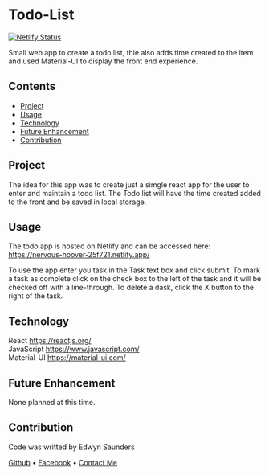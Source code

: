 # Todo-List

[![Netlify Status](https://api.netlify.com/api/v1/badges/ce86b30c-8b96-43b5-a8fc-d80866e9c529/deploy-status)](https://app.netlify.com/sites/nervous-hoover-25f721/deploys)

Small web app to create a todo list, thie also adds time created to the item and used Material-UI to display the front end experience.

## Contents

- [Project](#Project)
- [Usage](#Usage)
- [Technology](#Technology)
- [Future Enhancement](#Future%20Enhancement)
- [Contribution](#Contribution)

## Project

The idea for this app was to create just a simgle react app for the user to enter and maintain a todo list. The Todo list will have the time created added to the front and be saved in local storage.

## Usage

The todo app is hosted on Netlify and can be accessed here:  
https://nervous-hoover-25f721.netlify.app/

To use the app enter you task in the Task text box and click submit.
To mark a task as complete click on the check box to the left of the task and it will be checked off with a line-through.
To delete a dask, click the X button to the right of the task.

## Technology

React https://reactjs.org/  
JavaScript https://www.javascript.com/  
Material-UI https://material-ui.com/

## Future Enhancement

None planned at this time.

## Contribution

Code was writted by Edwyn Saunders

[Github](https://github.com/saundersEddie) • [Facebook](https://www.facebook.com) • [Contact Me](mailto:edwyn.saunders@outlook.com)

